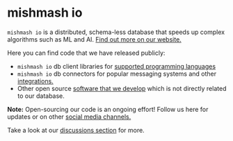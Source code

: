 # mishmash io

`mishmash io` is a distributed, schema-less database that speeds up complex algorithms such as ML and AI. [Find out more on our website.](https://mishmash.io)

Here you can find code that we have released publicly:
- `mishmash io` db client libraries for [supported programming languages](https://mishmash.io/docs/languages)
- `mishmash io` db connectors for popular messaging systems and other [integrations.](https://mishmash.io/integrations)
- Other open source [software that we develop](https://mishmash.io/open_source) which is not directly related to our database.

**Note:** Open-sourcing our code is an ongoing effort! Follow us here for updates or on other [social media channels.](https://mishmash.io/about)

Take a look at our [discussions section](https://github.com/orgs/mishmash-io/discussions) for more.
